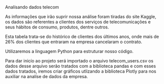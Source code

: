 Analísando dados telecom

As informações que irão suprir nossa análise foram tiradas
do site Kaggle, os dados são referentes a clientes dos serviços
de telecomunicações e seus hábitos de consumo, produtos, dentre outros.

Esta tabela trata-se do histórico de clientes dos últimos anos, onde mais de 
26% dos clientes que entraram na empresa cancelaram o contrato.

Utilizaremos a linguagem Python para estruturar nosso código.

Para dar inicío ao projeto será importado o arquivo telecom_users.csv 
os dados desse arquivo serão tratados com a biblioteca pandas e com 
esses dados tratados, iremos criar gráficos utlizando a biblioteca Plotly para nos auxiliar na analíse de dados da empresa.
